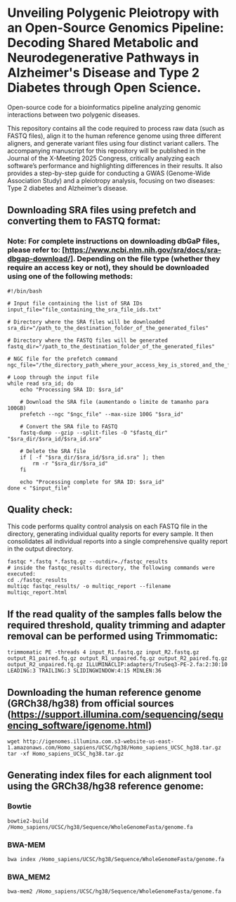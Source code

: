 # Unveiling Polygenic Pleiotropy with an Open-Source Genomics Pipeline: Decoding Shared Metabolic and Neurodegenerative Pathways in Alzheimer's Disease and Type 2 Diabetes through Open Science.
Open-source code for a bioinformatics pipeline analyzing genomic interactions between two polygenic diseases.

This repository contains all the code required to process raw data (such as FASTQ files), align it to the human reference genome using three different aligners, and generate variant files using four distinct variant callers. The accompanying manuscript for this repository will be published in the Journal of the X-Meeting 2025 Congress, critically analyzing each software’s performance and highlighting differences in their results. It also provides a step-by-step guide for conducting a GWAS (Genome-Wide Association Study) and a pleiotropy analysis, focusing on two diseases: Type 2 diabetes and Alzheimer’s disease.

## Downloading SRA files using prefetch and converting them to FASTQ format:
### **Note:** For complete instructions on downloading dbGaP files, please refer to: [https://www.ncbi.nlm.nih.gov/sra/docs/sra-dbgap-download/]. Depending on the file type (whether they require an access key or not), they should be downloaded using one of the following methods:
``` 
#!/bin/bash

# Input file containing the list of SRA IDs
input_file="file_containing_the_sra_file_ids.txt"

# Directory where the SRA files will be downloaded
sra_dir="/path_to_the_destination_folder_of_the_generated_files"

# Directory where the FASTQ files will be generated
fastq_dir="/path_to_the_destination_folder_of_the_generated_files"

# NGC file for the prefetch command
ngc_file="/the_directory_path_where_your_access_key_is_stored_and_the_filename_of_your_access_key/prj_xxxxx.ngc"

# Loop through the input file
while read sra_id; do
    echo "Processing SRA ID: $sra_id"

    # Download the SRA file (aumentando o limite de tamanho para 100GB)
    prefetch --ngc "$ngc_file" --max-size 100G "$sra_id"

    # Convert the SRA file to FASTQ
    fastq-dump --gzip --split-files -O "$fastq_dir" "$sra_dir/$sra_id/$sra_id.sra"
    
    # Delete the SRA file
    if [ -f "$sra_dir/$sra_id/$sra_id.sra" ]; then
        rm -r "$sra_dir/$sra_id"
    fi

    echo "Processing complete for SRA ID: $sra_id"
done < "$input_file"
``` 
 
## Quality check:
This code performs quality control analysis on each FASTQ file in the directory, generating individual quality reports for every sample. It then consolidates all individual reports into a single comprehensive quality report in the output directory.

```
fastqc *.fastq *.fastq.gz --outdir=./fastqc_results
# inside the fastqc_results directory, the following commands were executed:
cd ./fastqc_results
multiqc fastqc_results/ -o multiqc_report --filename multiqc_report.html
```

## If the read quality of the samples falls below the required threshold, quality trimming and adapter removal can be performed using Trimmomatic:
```
trimmomatic PE -threads 4 input_R1.fastq.gz input_R2.fastq.gz output_R1_paired.fq.gz output_R1_unpaired.fq.gz output_R2_paired.fq.gz output_R2_unpaired.fq.gz ILLUMINACLIP:adapters/TruSeq3-PE-2.fa:2:30:10 LEADING:3 TRAILING:3 SLIDINGWINDOW:4:15 MINLEN:36
``` 

## Downloading the human reference genome (GRCh38/hg38) from official sources (https://support.illumina.com/sequencing/sequencing_software/igenome.html)
``` 
wget http://igenomes.illumina.com.s3-website-us-east-1.amazonaws.com/Homo_sapiens/UCSC/hg38/Homo_sapiens_UCSC_hg38.tar.gz
tar -xf Homo_sapiens_UCSC_hg38.tar.gz
``` 
## Generating index files for each alignment tool using the GRCh38/hg38 reference genome:
### Bowtie
```
bowtie2-build /Homo_sapiens/UCSC/hg38/Sequence/WholeGenomeFasta/genome.fa
```
### BWA-MEM
```
bwa index /Homo_sapiens/UCSC/hg38/Sequence/WholeGenomeFasta/genome.fa
```
### BWA_MEM2
```
bwa-mem2 /Homo_sapiens/UCSC/hg38/Sequence/WholeGenomeFasta/genome.fa
```